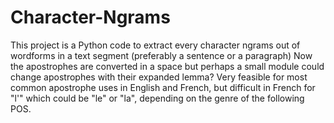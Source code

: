 # Character-Ngrams
This project is a Python code to extract every character ngrams out of wordforms in a text segment (preferably a sentence or a paragraph)
Now the apostrophes are converted in a space but perhaps a small module could change apostrophes with their expanded lemma? Very feasible for most common apostrophe uses in English and French, but difficult in French for "l'" which could be "le" or "la", depending on the genre of the following POS.
